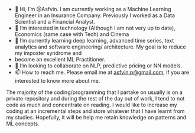 - 👋 Hi, I’m @Asfvin. I am currently working as a Machine Learning Engineer in an Insurance Company. Previously I worked as a Data Scientist and a Financial Analyst. 
- 👀 I’m interested in technology (Although I am not very up to date), Economics (same case with Tech) and Cinema
- 🌱 I’m currently learning deep learning, advanced time series, text analytics and software engineering/ architecture. My goal is to reduce my imposter syndrome and 
- become an excellent ML Practitioner.
- 💞️ I’m looking to collaborate on NLP, predictive pricing or NN models.
- 📫 How to reach me. Please email me at asfvin.p@gmail.com, if you are interested to know more about me. 

The majority of the coding/programming that I partake on usually is on a private repository and during the rest of the day out of work, I tend to not code as much and concentrate on reading.
I would like to increase my coding at an incremental steps and store whatever that I have learnt from my studies. Hopefully, it will be help me retain knowledge on patterns and ML concepts.

<!---
Asfvin/Asfvin is a ✨ special ✨ repository because its `README.md` (this file) appears on your GitHub profile.
You can click the Preview link to take a look at your changes.
--->
